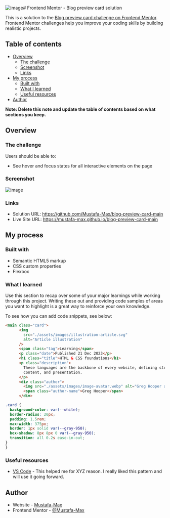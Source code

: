![image](https://github.com/user-attachments/assets/708a7766-84e7-44f8-8fb2-4ab58f9d4d31)# Frontend Mentor - Blog preview card solution

This is a solution to the [Blog preview card challenge on Frontend Mentor](https://www.frontendmentor.io/challenges/blog-preview-card-ckPaj01IcS). Frontend Mentor challenges help you improve your coding skills by building realistic projects. 

## Table of contents

- [Overview](#overview)
  - [The challenge](#the-challenge)
  - [Screenshot](#screenshot)
  - [Links](#links)
- [My process](#my-process)
  - [Built with](#built-with)
  - [What I learned](#what-i-learned)
  - [Useful resources](#useful-resources)
- [Author](#author)

**Note: Delete this note and update the table of contents based on what sections you keep.**

## Overview

### The challenge

Users should be able to:

- See hover and focus states for all interactive elements on the page

### Screenshot

![image](https://github.com/user-attachments/assets/b9bd4180-95ad-48a1-aee2-a7851e4ceaf7)

### Links

- Solution URL: https://github.com/Mustafa-Max/blog-preview-card-main
- Live Site URL: https://mustafa-max.github.io/blog-preview-card-main

## My process

### Built with

- Semantic HTML5 markup
- CSS custom properties
- Flexbox

### What I learned

Use this section to recap over some of your major learnings while working through this project. Writing these out and providing code samples of areas you want to highlight is a great way to reinforce your own knowledge.

To see how you can add code snippets, see below:

```html
<main class="card">
      <img
        src="./assets/images/illustration-article.svg"
        alt="Article illustration"
      />
      <span class="tag">Learning</span>
      <p class="date">Published 21 Dec 2023</p>
      <h1 class="title">HTML & CSS foundations</h1>
      <p class="description">
        These languages are the backbone of every website, defining structure,
        content, and presentation.
      </p>
      <div class="author">
        <img src="./assets/images/image-avatar.webp" alt="Greg Hooper avatar" />
        <span class="author-name">Greg Hooper</span>
      </div>
```
```css
.card {
  background-color: var(--white);
  border-radius: 20px;
  padding: 1.5rem;
  max-width: 375px;
  border: 1px solid var(--gray-950);
  box-shadow: 8px 8px 0 var(--gray-950);
  transition: all 0.2s ease-in-out;
}
}
```

### Useful resources

- [VS Code]([https://www.example.com](https://code.visualstudio.com/)) - This helped me for XYZ reason. I really liked this pattern and will use it going forward.

## Author

- Website - [Mustafa-Max]((https://github.com/Mustafa-Max))
- Frontend Mentor - [@Mustafa-Max]((https://www.frontendmentor.io/profile/Mustafa-Max))
